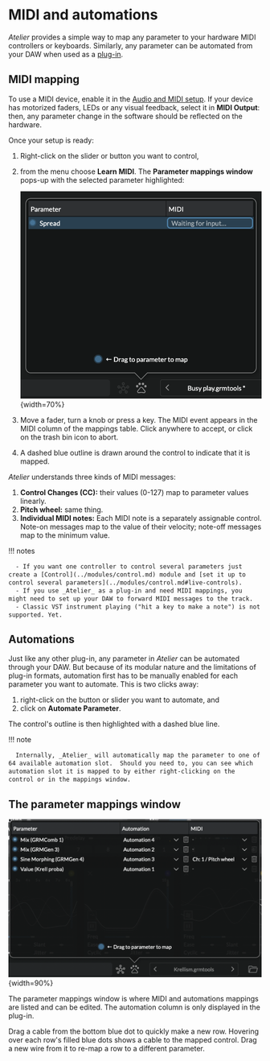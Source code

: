 # MIDI and automations

_Atelier_ provides a simple way to map any parameter to your hardware MIDI controllers or keyboards. Similarly, any parameter can be automated from your DAW when used as a [plug-in](../atelier/getting-started.md#use-as-a-plug-in).

## MIDI mapping

To use a MIDI device, enable it in the [Audio and MIDI setup](../atelier/getting-started.md#application-audio-midi-setup). If your device has motorized faders, LEDs or any visual feedback, select it in **MIDI Output**: then, any parameter change in the software should be reflected on the hardware.

Once your setup is ready:

1. Right-click on the slider or button you want to control,
2. from the menu choose **Learn MIDI**. The **Parameter mappings window** pops-up with the selected parameter highlighted:

    ![Parameter mappings window waiting for MIDI input](../assets/images/atelier/midi-and-automation/midi-learn-waiting.png){width=70%}

3. Move a fader, turn a knob or press a key. The MIDI event appears in the MIDI column of the mappings table. Click anywhere to accept, or click on the trash bin icon to abort.

4. A dashed blue outline is drawn around the control to indicate that it is mapped.

_Atelier_ understands three kinds of MIDI messages:

1. **Control Changes (CC):** their values (0-127) map to parameter values linearly.
2. **Pitch wheel:** same thing.
3. **Individual MIDI notes:** Each MIDI note is a separately assignable control. Note-on messages map to the value of their velocity; note-off messages map to the minimum value.


!!! notes

      - If you want one controller to control several parameters just create a [Control](../modules/control.md) module and [set it up to control several parameters](../modules/control.md#live-controls).
      - If you use _Atelier_ as a plug-in and need MIDI mappings, you might need to set up your DAW to forward MIDI messages to the track.
      - Classic VST instrument playing ("hit a key to make a note") is not supported. Yet.

## Automations

Just like any other plug-in, any parameter in _Atelier_ can be automated through your DAW. But because of its modular nature and the limitations of plug-in formats, automation first has to be manually enabled for each parameter you want to automate. This is two clicks away:

1. right-click on the button or slider you want to automate, and
2. click on **Automate Parameter**.

The control's outline is then highlighted with a dashed blue line.

!!! note

      Internally, _Atelier_ will automatically map the parameter to one of 64 available automation slot.  Should you need to, you can see which automation slot it is mapped to by either right-clicking on the control or in the mappings window.

## The parameter mappings window

![Screenshot of the parameter mappings window with some parameters mapped to automations and MIDI controls](../assets/images/atelier/midi-and-automation/midi-automations-parameter-mappings-window.png){width=90%}

The parameter mappings window is where MIDI and automations mappings are listed and can be edited. The automation column is only displayed in the plug-in.

Drag a cable from the bottom blue dot to quickly make a new row. Hovering over each row's filled blue dots shows a cable to the mapped control. Drag a new wire from it to re-map a row to a different parameter.
